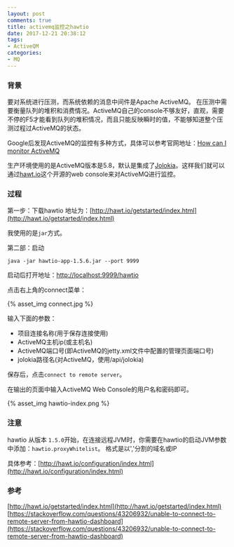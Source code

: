 ```yaml
---
layout: post
comments: true
title: activemq监控之hawtio
date: 2017-12-21 20:38:12
tags:
- ActiveQM
categories:
- MQ
---
```


### 背景

要对系统进行压测，而系统依赖的消息中间件是Apache ActiveMQ。 在压测中需要衡量队列的堆积和消费情况。ActiveMQ自己的console不够友好，直观，需要不停的F5才能看到队列的堆积情况，而且只能反映瞬时的值，不能够知道整个压测过程过ActiveMQ的状态。

<!-- more -->

Google后发现ActiveMQ的监控有多种方式，具体可以参考官网地址：[How can I monitor ActiveMQ](http://activemq.apache.org/how-can-i-monitor-activemq.html)

生产环境使用的是ActiveMQ版本是5.8，默认是集成了[Jolokia](http://www.jolokia.org/)。这样我们就可以通过[hawt.io](http://hawt.io/)这个开源的web console来对ActiveMQ进行监控。

### 过程

第一步：下载hawtio 地址为：[http://hawt.io/getstarted/index.html](http://hawt.io/getstarted/index.html)

我使用的是`jar`方式。

第二部：启动

```shell
java -jar hawtio-app-1.5.6.jar --port 9999 
```

启动后打开地址：[http://localhost:9999/hawtio](http://localhost:9999/hawtio)

点击右上角的connect菜单：

{% asset_img connect.jpg %}

输入下面的参数：

- 项目连接名称(用于保存连接使用)
- ActiveMQ主机ip(或主机名)
- ActiveMQ端口号(即ActiveMQ的jetty.xml文件中配置的管理页面端口号)
- jolokia路径名(对ActiveMQ，使用/api/jolokia)

保存后，点击`connect to remote server`。

在输出的页面中输入ActiveMQ Web Console的用户名和密码即可。

{% asset_img hawtio-index.png %}


### 注意

hawtio 从版本 `1.5.0`开始，在连接远程JVM时，你需要在hawtio的启动JVM参数中添加：`hawtio.proxyWhitelist`。 格式是以','分割的域名或IP

具体参考：[http://hawt.io/configuration/index.html](http://hawt.io/configuration/index.html)

### 参考

[http://hawt.io/getstarted/index.html](http://hawt.io/getstarted/index.html)
[https://stackoverflow.com/questions/43206932/unable-to-connect-to-remote-server-from-hawtio-dashboard](https://stackoverflow.com/questions/43206932/unable-to-connect-to-remote-server-from-hawtio-dashboard)






